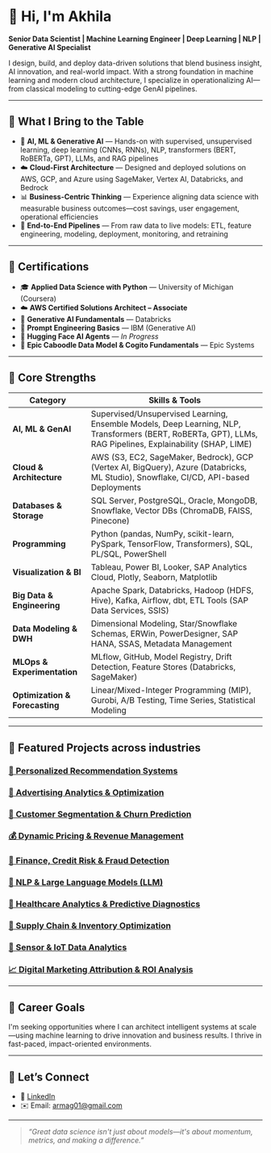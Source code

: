 # 👋 Hi, I'm Akhila

**Senior Data Scientist | Machine Learning Engineer | Deep Learning | NLP | Generative AI Specialist**

I design, build, and deploy data-driven solutions that blend business insight, AI innovation, and real-world impact. With a strong foundation in machine learning and modern cloud architecture, I specialize in operationalizing AI—from classical modeling to cutting-edge GenAI pipelines.

---

## 💼 What I Bring to the Table

- 🤖 **AI, ML & Generative AI** — Hands-on with supervised, unsupervised learning, deep learning (CNNs, RNNs), NLP, transformers (BERT, RoBERTa, GPT), LLMs, and RAG pipelines
- ☁️ **Cloud-First Architecture** — Designed and deployed solutions on AWS, GCP, and Azure using SageMaker, Vertex AI, Databricks, and Bedrock
- 📊 **Business-Centric Thinking** — Experience aligning data science with measurable business outcomes—cost savings, user engagement, operational efficiencies
- 🔁 **End-to-End Pipelines** — From raw data to live models: ETL, feature engineering, modeling, deployment, monitoring, and retraining

---

## 📜 Certifications

- 🎓 **Applied Data Science with Python** — University of Michigan (Coursera)
- ☁️ **AWS Certified Solutions Architect – Associate**
- 🤖 **Generative AI Fundamentals** — Databricks
- 🧠 **Prompt Engineering Basics** — IBM (Generative AI)
- 🤖 **Hugging Face AI Agents** — *In Progress*
- 🏥 **Epic Caboodle Data Model & Cogito Fundamentals** — Epic Systems

---

## 🧰 Core Strengths

| Category                    | Skills & Tools |
|----------------------------|----------------|
| **AI, ML & GenAI**         | Supervised/Unsupervised Learning, Ensemble Models, Deep Learning, NLP, Transformers (BERT, RoBERTa, GPT), LLMs, RAG Pipelines, Explainability (SHAP, LIME) |
| **Cloud & Architecture**   | AWS (S3, EC2, SageMaker, Bedrock), GCP (Vertex AI, BigQuery), Azure (Databricks, ML Studio), Snowflake, CI/CD, API-based Deployments |
| **Databases & Storage**    | SQL Server, PostgreSQL, Oracle, MongoDB, Snowflake, Vector DBs (ChromaDB, FAISS, Pinecone) |
| **Programming**            | Python (pandas, NumPy, scikit-learn, PySpark, TensorFlow, Transformers), SQL, PL/SQL, PowerShell |
| **Visualization & BI**     | Tableau, Power BI, Looker, SAP Analytics Cloud, Plotly, Seaborn, Matplotlib |
| **Big Data & Engineering** | Apache Spark, Databricks, Hadoop (HDFS, Hive), Kafka, Airflow, dbt, ETL Tools (SAP Data Services, SSIS) |
| **Data Modeling & DWH**    | Dimensional Modeling, Star/Snowflake Schemas, ERWin, PowerDesigner, SAP HANA, SSAS, Metadata Management |
| **MLOps & Experimentation**| MLflow, GitHub, Model Registry, Drift Detection, Feature Stores (Databricks, SageMaker) |
| **Optimization & Forecasting** | Linear/Mixed-Integer Programming (MIP), Gurobi, A/B Testing, Time Series, Statistical Modeling |

---

## 📂 Featured Projects across industries

### [🎯 Personalized Recommendation Systems](#)

### [📢 Advertising Analytics & Optimization](#)  

### [👥 Customer Segmentation & Churn Prediction](#)  

### [💰 Dynamic Pricing & Revenue Management](#)  

### [🏦 Finance, Credit Risk & Fraud Detection](#)  

### [📝 NLP & Large Language Models (LLM)](#)  

### [🏥 Healthcare Analytics & Predictive Diagnostics](#)  

### [🚚 Supply Chain & Inventory Optimization](#)  

### [📡 Sensor & IoT Data Analytics](#)  

### [📈 Digital Marketing Attribution & ROI Analysis](#)  

---

## 🎯 Career Goals

I'm seeking opportunities where I can architect intelligent systems at scale—using machine learning to drive innovation and business results. I thrive in fast-paced, impact-oriented environments.

---

## 🧭 Let’s Connect

- 💼 [LinkedIn](https://www.linkedin.com/in/akhila-reddy-m)
- ✉️ Email: armag01@gmail.com
---

> _“Great data science isn't just about models—it's about momentum, metrics, and making a difference.”_
